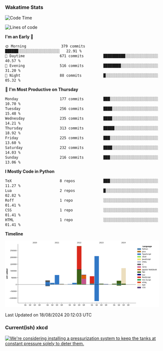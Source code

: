 ### Wakatime Stats
<!--START_SECTION:waka-->
![Code Time](http://img.shields.io/badge/Code%20Time-2%2C822%20hrs%2013%20mins-blue)

![Lines of code](https://img.shields.io/badge/From%20Hello%20World%20I%27ve%20Written-908.3%20thousand%20lines%20of%20code-blue)

**I'm an Early 🐤** 

```text
🌞 Morning                379 commits         ██████░░░░░░░░░░░░░░░░░░░   22.91 % 
🌆 Daytime                671 commits         ██████████░░░░░░░░░░░░░░░   40.57 % 
🌃 Evening                516 commits         ████████░░░░░░░░░░░░░░░░░   31.20 % 
🌙 Night                  88 commits          █░░░░░░░░░░░░░░░░░░░░░░░░   05.32 % 
```
📅 **I'm Most Productive on Thursday** 

```text
Monday                   177 commits         ███░░░░░░░░░░░░░░░░░░░░░░   10.70 % 
Tuesday                  256 commits         ████░░░░░░░░░░░░░░░░░░░░░   15.48 % 
Wednesday                235 commits         ████░░░░░░░░░░░░░░░░░░░░░   14.21 % 
Thursday                 313 commits         █████░░░░░░░░░░░░░░░░░░░░   18.92 % 
Friday                   225 commits         ███░░░░░░░░░░░░░░░░░░░░░░   13.60 % 
Saturday                 232 commits         ████░░░░░░░░░░░░░░░░░░░░░   14.03 % 
Sunday                   216 commits         ███░░░░░░░░░░░░░░░░░░░░░░   13.06 % 
```


**I Mostly Code in Python** 

```text
TeX                      8 repos             ███░░░░░░░░░░░░░░░░░░░░░░   11.27 % 
Lua                      2 repos             █░░░░░░░░░░░░░░░░░░░░░░░░   02.82 % 
Roff                     1 repo              ░░░░░░░░░░░░░░░░░░░░░░░░░   01.41 % 
CSS                      1 repo              ░░░░░░░░░░░░░░░░░░░░░░░░░   01.41 % 
HTML                     1 repo              ░░░░░░░░░░░░░░░░░░░░░░░░░   01.41 % 
```



**Timeline**

![Lines of Code chart](https://raw.githubusercontent.com/joshuajeschek/joshuajeschek/main/assets/bar_graph.png)


 Last Updated on 18/08/2024 20:12:03 UTC
<!--END_SECTION:waka-->

### Current(ish) xkcd
<a id="xkcd-a" title="We're considering installing a pressurization system to keep the tanks at constant pressure solely to deter them." href="https://www.xkcd.com" target="_blank">
        <img align="center" id="xkcd-img" src="https://imgs.xkcd.com/comics/storage_tanks.png" alt="We're considering installing a pressurization system to keep the tanks at constant pressure solely to deter them." height=300 />
</a>
